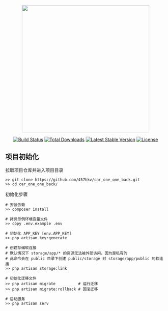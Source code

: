 <p align="center"><a href="https://laravel.com" target="_blank"><img src="https://raw.githubusercontent.com/laravel/art/master/logo-lockup/5%20SVG/2%20CMYK/1%20Full%20Color/laravel-logolockup-cmyk-red.svg" width="400"></a></p>

<p align="center">
<a href="https://travis-ci.org/laravel/framework"><img src="https://travis-ci.org/laravel/framework.svg" alt="Build Status"></a>
<a href="https://packagist.org/packages/laravel/framework"><img src="https://img.shields.io/packagist/dt/laravel/framework" alt="Total Downloads"></a>
<a href="https://packagist.org/packages/laravel/framework"><img src="https://img.shields.io/packagist/v/laravel/framework" alt="Latest Stable Version"></a>
<a href="https://packagist.org/packages/laravel/framework"><img src="https://img.shields.io/packagist/l/laravel/framework" alt="License"></a>
</p>

## 项目初始化

拉取项目仓库并进入项目目录

```shell
>> git clone https://github.com/457hkv/car_one_one_back.git
>> cd car_one_one_back/
```

初始化步骤
```shell
# 安装依赖
>> composer install

# 拷贝示例环境变量文件
>> copy .env.example .env

# 初始化 APP_KEY [env.APP_KEY]
>> php artisan key:generate

# 创建存储软连接
# 默认情况下 storage/app/* 的资源无法被外部访问，因为是私有的
# 此命令会在 public 目录下创建 public/storage 对 storage/app/public 的软连接
>> php artisan storage:link

# 初始化迁移文件
>> php artisan migrate          # 运行迁移
>> php artisan migrate:rollback # 回滚迁移

# 启动服务
>> php artisan serv
```
